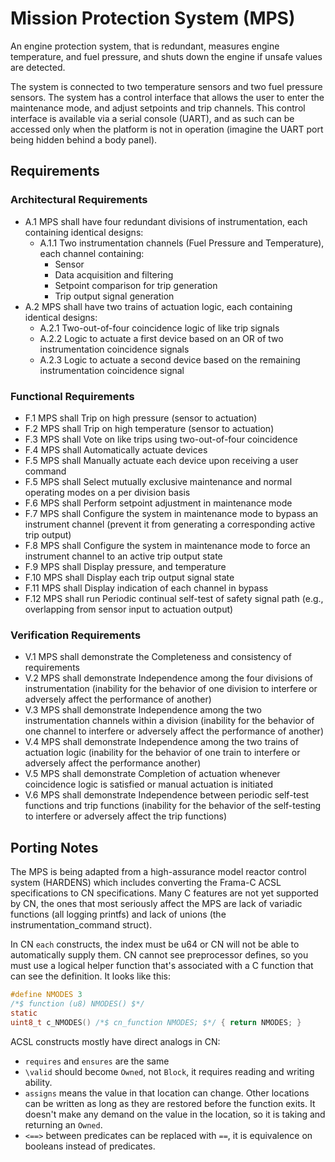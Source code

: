 # Mission Protection System (MPS)

An engine protection system, that is redundant, measures engine temperature, and fuel pressure, and shuts down the engine if unsafe values are detected.

The system is connected to two temperature sensors and two fuel pressure sensors. The system has a control interface that allows the user to enter the maintenance mode, and adjust setpoints and trip channels. This control interface is available via a serial console (UART), and as such can be accessed only when the platform is not in operation (imagine the UART port being hidden behind a body panel).

## Requirements

### Architectural Requirements

* A.1 MPS shall have four redundant divisions of instrumentation, each containing identical designs:
    * A.1.1 Two instrumentation channels (Fuel Pressure and Temperature), each channel containing:
      * Sensor
      * Data acquisition and filtering
      * Setpoint comparison for trip generation
      * Trip output signal generation
* A.2 MPS shall have two trains of actuation logic, each containing identical designs:
    * A.2.1 Two-out-of-four coincidence logic of like trip signals
    * A.2.2 Logic to actuate a first device based on an OR of two instrumentation coincidence signals
    * A.2.3 Logic to actuate a second device based on the remaining instrumentation coincidence signal

### Functional Requirements

* F.1 MPS shall Trip on high pressure (sensor to actuation)
* F.2 MPS shall Trip on high temperature (sensor to actuation)
* F.3 MPS shall Vote on like trips using two-out-of-four coincidence
* F.4 MPS shall Automatically actuate devices
* F.5 MPS shall Manually actuate each device upon receiving a user command
* F.5 MPS shall Select mutually exclusive maintenance and normal operating modes on a per division basis
* F.6 MPS shall Perform setpoint adjustment in maintenance mode
* F.7 MPS shall Configure the system in maintenance mode to bypass an instrument channel (prevent it from generating a corresponding active trip output)
* F.8 MPS shall Configure the system in maintenance mode to force an instrument channel to an active trip output state
* F.9 MPS shall Display pressure, and temperature
* F.10 MPS shall Display each trip output signal state
* F.11 MPS shall Display indication of each channel in bypass
* F.12 MPS shall run Periodic continual self-test of safety signal path (e.g., overlapping from sensor input to actuation output)

### Verification Requirements

* V.1 MPS shall demonstrate the Completeness and consistency of requirements
* V.2 MPS shall demonstrate Independence among the four divisions of instrumentation (inability for the behavior of one division to interfere or adversely affect the performance of another)
* V.3 MPS shall demonstrate Independence among the two instrumentation channels within a division (inability for the behavior of one channel to interfere or adversely affect the performance of another)
* V.4 MPS shall demonstrate Independence among the two trains of actuation logic (inability for the behavior of one train to interfere or adversely affect the performance another)
* V.5 MPS shall demonstrate Completion of actuation whenever coincidence logic is satisfied or manual actuation is initiated
* V.6 MPS shall demonstrate Independence between periodic self-test functions and trip functions (inability for the behavior of the self-testing to interfere or adversely affect the trip functions)

## Porting Notes

The MPS is being adapted from a high-assurance model reactor control system (HARDENS) which includes converting the Frama-C ACSL specifications to CN specifications. 
Many C features are not yet supported by CN, the ones that most seriously affect the MPS are lack of variadic functions (all logging printfs) and lack of unions (the instrumentation_command struct).

In CN `each` constructs, the index must be u64 or CN will not be able to automatically supply them. 
CN cannot see preprocessor defines, so you must use a logical helper function that's associated with a C function that can see the definition. It looks like this:

``` c
#define NMODES 3
/*$ function (u8) NMODES() $*/
static
uint8_t c_NMODES() /*$ cn_function NMODES; $*/ { return NMODES; }
```


ACSL constructs mostly have direct analogs in CN:

- `requires` and `ensures` are the same
- `\valid` should become `Owned`, not `Block`, it requires reading and writing ability.
- `assigns` means the value in that location can change. Other locations can be written as long as they are restored before the function exits. It doesn't make any demand on the value in the location, so it is taking and returning an `Owned`.
- `<==>` between predicates can be replaced with `==`, it is equivalence on booleans instead of predicates.


